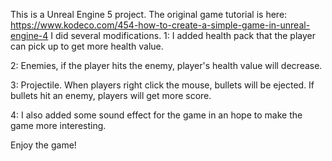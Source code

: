 This is a Unreal Engine 5 project.
The original game tutorial is here: https://www.kodeco.com/454-how-to-create-a-simple-game-in-unreal-engine-4
I did several modifications.
1: I added health pack that the player can pick up to get more health value.

2: Enemies, if the player hits the enemy, player's health value will decrease.

3: Projectile. When players right click the mouse, bullets will be ejected. If bullets hit an enemy, players will get more score.

4: I also added some sound effect for the game in an hope to make the game more interesting.

Enjoy the game!

